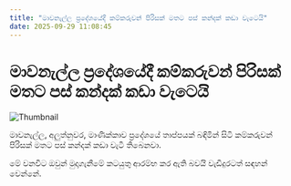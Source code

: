 ```yaml
---
title: "මාවනැල්ල ප්‍රදේශයේදී කම්කරුවන් පිරිසක් මතට පස් කන්දක් කඩා වැටෙයි"
date: 2025-09-29 11:08:45
---
```


# මාවනැල්ල ප්‍රදේශයේදී කම්කරුවන් පිරිසක් මතට පස් කන්දක් කඩා වැටෙයි

![Thumbnail](https://helakuru.sgp1.cdn.digitaloceanspaces.com/esana/images/lib/landslide-road.jpg)

මාවනැල්ල, අලුත්නුවර, මාණික්කාව ප්‍රදේශයේ තාප්පයක් බඳිමින් සිටි කම්කරුවන් පිරිසක් මතට පස් කන්දක් කඩා වැටී තිබෙනවා.

මේ වනවිට ඔවුන් මුදාගැනීමේ කටයුතු ආරම්භ කර ඇති බවයි වැඩිදුරටත් සඳහන් වෙන්නේ.

